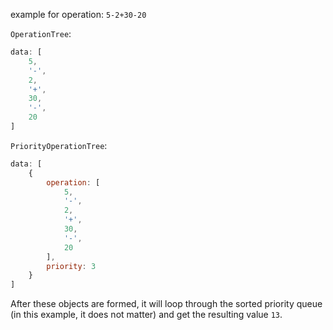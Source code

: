 example for operation: `5-2+30-20`  

`OperationTree`:
```js
data: [
	5,
	'-',
	2,
	'+',
	30,
	'-',
	20
]
```

`PriorityOperationTree`:
```js
data: [
	{
		operation: [
			5,
			'-',
			2,
			'+',
			30,
			'-',
			20
		],
		priority: 3
	}
]
```

After these objects are formed, it will loop through the sorted priority queue (in this example, it does not matter) and get the resulting value `13`.
